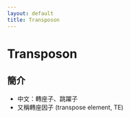 ```yaml
---
layout: default
title: Transposon
---
```


# Transposon

## 簡介

- 中文：轉座子、跳躍子
- 又稱轉座因子 (transpose element, TE)
